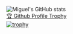 ![Miguel's GitHub stats](https://github-readme-stats.vercel.app/api?username=miguelrochabh&show_icons=true&theme=dark&hide=prs)</br>
<a href="https://github.com/ryo-ma/github-profile-trophy">🏆 Github Profile Trophy</a></br>
[![trophy](https://github-profile-trophy.vercel.app/?username=miguelrochabh&theme=chalk&title=Commit)](https://github.com/ryo-ma/github-profile-trophy)</br>
